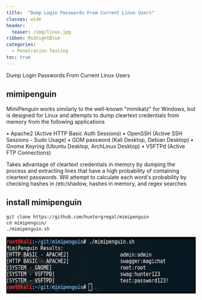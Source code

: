 ```yaml
---
title:  "Dump Login Passwords From Current Linux Users"
classes: wide
header:
  teaser: /img/linux.jpg
ribbon: MidnightBlue
categories:
  - Penetration Testing 
toc: true
---
```



Dump Login Passwords From Current Linux Users

## mimipenguin 
MimiPenguin works similarly to the well-known "mimikatz" for Windows, but is designed for Linux and attempts to dump cleartext credentials from memory from the following applications

• Apache2 (Active HTTP Basic Auth Sessions)
• OpenSSH (Active SSH Sessions - Sudo Usage)
• GDM password (Kali Desktop, Debian Desktop)
• Gnome Keyring (Ubuntu Desktop, ArchLinux Desktop)
• VSFTPd (Active FTP Connections)


Takes advantage of cleartext credentials in memory by dumping the process and extracting lines that have a high probability of containing cleartext passwords. Will attempt to calculate each word's probability by checking hashes in /etc/shadow, hashes in memory, and regex searches 






## install mimipenguin

```
git clone https://github.com/huntergregal/mimipenguin
cd mimipenguin/
./mimipenguin.sh 
```

 <img src="/img/88.png" alt="Getting-gz" width="800" height="150"> 



